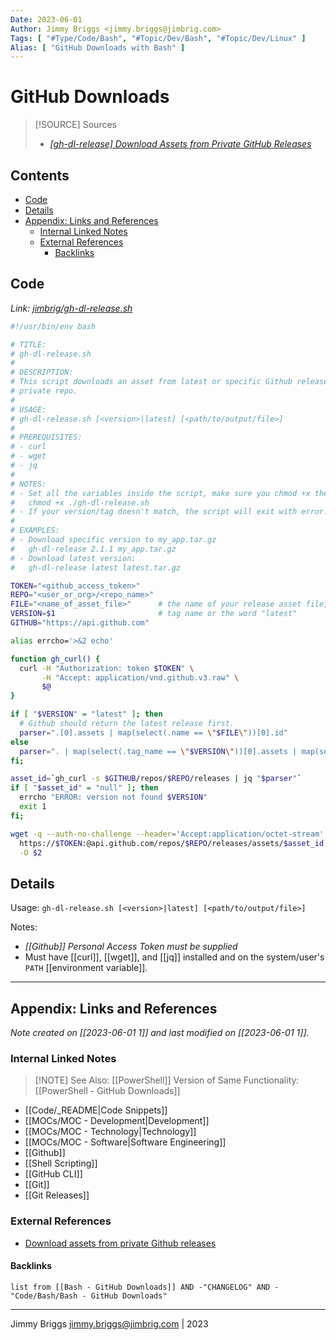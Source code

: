 ```yaml
---
Date: 2023-06-01
Author: Jimmy Briggs <jimmy.briggs@jimbrig.com>
Tags: [ "#Type/Code/Bash", "#Topic/Dev/Bash", "#Topic/Dev/Linux" ]
Alias: [ "GitHub Downloads with Bash" ]
---
```


# GitHub Downloads

> [!SOURCE] Sources
> - *[[gh-dl-release] Download Assets from Private GitHub Releases](https://gist.github.com/jimbrig/03aa65c9b20dc3ad86bbb442f723672a)*

## Contents

- [Code](#code)
- [Details](#details)
- [Appendix: Links and References](#appendix-links-and-references)
	- [Internal Linked Notes](#internal-linked-notes)
	- [External References](#external-references)
		- [Backlinks](#backlinks)


## Code

*Link: [jimbrig/gh-dl-release.sh](https://gist.githubusercontent.com/jimbrig/03aa65c9b20dc3ad86bbb442f723672a/raw/6c642349ac0c454cf386e94a38c08e465ddef2a8/gh-dl-release.sh)*

```bash
#!/usr/bin/env bash

# TITLE:
# gh-dl-release.sh
#
# DESCRIPTION:
# This script downloads an asset from latest or specific Github release of a
# private repo.
#
# USAGE:
# gh-dl-release.sh [<version>|latest] [<path/to/output/file>]
#
# PREREQUISITES:
# - curl
# - wget
# - jq
#
# NOTES: 
# - Set all the variables inside the script, make sure you chmod +x the script:
#   chmod +x ./gh-dl-release.sh
# - If your version/tag doesn't match, the script will exit with error.
# 
# EXAMPLES:
# - Download specific version to my_app.tar.gz
#   gh-dl-release 2.1.1 my_app.tar.gz
# - Download latest version:
#   gh-dl-release latest latest.tar.gz

TOKEN="<github_access_token>"
REPO="<user_or_org>/<repo_name>"
FILE="<name_of_asset_file>"      # the name of your release asset file, e.g. build.tar.gz
VERSION=$1                       # tag name or the word "latest"
GITHUB="https://api.github.com"

alias errcho='>&2 echo'

function gh_curl() {
  curl -H "Authorization: token $TOKEN" \
       -H "Accept: application/vnd.github.v3.raw" \
       $@
}

if [ "$VERSION" = "latest" ]; then
  # Github should return the latest release first.
  parser=".[0].assets | map(select(.name == \"$FILE\"))[0].id"
else
  parser=". | map(select(.tag_name == \"$VERSION\"))[0].assets | map(select(.name == \"$FILE\"))[0].id"
fi;

asset_id=`gh_curl -s $GITHUB/repos/$REPO/releases | jq "$parser"`
if [ "$asset_id" = "null" ]; then
  errcho "ERROR: version not found $VERSION"
  exit 1
fi;

wget -q --auth-no-challenge --header='Accept:application/octet-stream' \
  https://$TOKEN:@api.github.com/repos/$REPO/releases/assets/$asset_id \
  -O $2
```

## Details

Usage: `gh-dl-release.sh [<version>|latest] [<path/to/output/file>]`

Notes:

- *[[Github]] Personal Access Token must be supplied*
- Must have [[curl]], [[wget]], and [[jq]] installed and on the system/user's `PATH` [[environment variable]].

***

## Appendix: Links and References

*Note created on [[2023-06-01 1]] and last modified on [[2023-06-01 1]].*

### Internal Linked Notes

> [!NOTE] See Also: 
> [[PowerShell]] Version of Same Functionality: [[PowerShell - GitHub Downloads]]

- [[Code/_README|Code Snippets]]
- [[MOCs/MOC - Development|Development]]
- [[MOCs/MOC - Technology|Technology]]
- [[MOCs/MOC - Software|Software Engineering]]
- [[Github]]
- [[Shell Scripting]]
- [[GitHub CLI]]
- [[Git]]
- [[Git Releases]]

### External References

- [Download assets from private Github releases](https://gist.github.com/maxim/6e15aa45ba010ab030c4)


#### Backlinks

```dataview
list from [[Bash - GitHub Downloads]] AND -"CHANGELOG" AND -"Code/Bash/Bash - GitHub Downloads"
```


***

Jimmy Briggs <jimmy.briggs@jimbrig.com> | 2023


